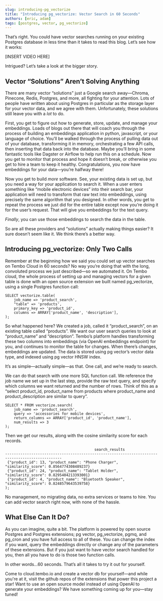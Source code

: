 ```yaml
---
slug: introducing-pg_vectorize
title: "Introducing pg_vectorize: Vector Search in 60 Seconds"
authors: [eric, adam]
tags: [postgres, vector, pg_vectorize]
---
```



That’s right. You could have vector searches running on your existing Postgres database in less time than it takes to read this blog. Let’s see how it works:

[INSERT VIDEO HERE]

Intrigued? Let’s take a look at the bigger story. 


## Vector “Solutions” Aren’t Solving Anything

There are many vector “solutions” just a Google search away—Chroma, Pinecone, Redis, Postgres, and more, all fighting for your attention. Lots of people have written about using Postgres in particular as the storage layer for your vector data, and we agree with them. Unfortunately, these solutions still leave you with a _lot_ to do. 

First, you get to figure out how to generate, store, update, and manage your embeddings. Loads of blogs out there that will coach you through the process of building an embeddings application in python, javascript, or your language of choice. You’ll be walked through the process of pulling data out of your database, transforming it in memory, orchestrating a few API calls, then inserting that data back into the database. Maybe you’ll bring in some fantastic tools like Dagster or Airflow to help run this on a schedule. Now you get to monitor that process and hope it doesn’t break, or otherwise you get to hire a team to keep it healthy. Congratulations, you now have embeddings for your data—you’re halfway there!

Now you get to build _more_ software. See, your existing data is set up, but you need a way for your application to search it. When a user enters something like “mobile electronic devices” into their search bar, your application will need to transform that raw text into embeddings, using precisely the same algorithm that you designed. In other words, you get to repeat the process we just did for the entire table except now you’re doing it for the user’s request. That will give you embeddings for the text query.

_Finally_, you can use those embeddings to search the data in the table.

So are all these providers and “solutions” actually making things easier? It sure doesn’t seem like it. We think there’s a better way.


## Introducing pg_vectorize: Only Two Calls 

Remember at the beginning how we said you could set up vector searches on Tembo Cloud in 60 seconds? No way you’re doing that with the long, convoluted process we just described—so we automated it. On Tembo cloud, the whole process of setting up and managing vectors for a given table is done with an open source extension we built named pg_vectorize, using a single Postgres function call: 


```
SELECT vectorize.table(
    job_name => 'product_search',
    "table" => 'products',
    primary_key => 'product_id',
    columns => ARRAY['product_name', 'description'],
);
```


So what happened here? We created a job, called it “product_search”, on an existing table called “products”. We want our user search queries to look at “product_name” and “description”. Tembo’s platform handles transforming these two columns into embeddings (via OpenAI embeddings endpoint) for you, and continues to monitor the table for changes. When there’s changes, embeddings are updated. The data is stored using pg vector’s vector data type, and indexed using pg vector HNSW index.

It’s as simple—actually simple—as that. One call, and we’re ready to search. 

We can do that search with one more SQL function call. We reference the job name we set up in the last step, provide the raw text query, and specify which columns we want returned and the number of rows. Think of this as a “select product_id, product_name from products where product_name and product_description are similar to query”.


```
SELECT * FROM vectorize.search(
    job_name => 'product_search',
    query => 'accessories for mobile devices',
    return_columns => ARRAY['product_id', 'product_name'],
    num_results => 3
);
```


Then we get our results, along with the cosine similarity score for each records. 

```
                                         search_results                                         
------------------------------------------------------------------------------------------------
 {"product_id": 13, "product_name": "Phone Charger", "similarity_score": 0.8564774308489237}
 {"product_id": 24, "product_name": "Tablet Holder", "similarity_score": 0.8295404213393001}
 {"product_id": 4, "product_name": "Bluetooth Speaker", "similarity_score": 0.8248579643539758}
);
```

No management, no migrating data, no extra services or teams to hire. You can add vector search right now, with none of the hassle. 


## What Else Can It Do?

As you can imagine, quite a bit. The platform is powered by open source Postgres and Postgres extensions; pg vector, pg_vectorize, pgmq, and pg_cron and you have full access to all of these. You can change the index if you want, query the embeddings directly or change any of the parameters of these extensions. But if you just want to have vector search handled for you, then all you have to do is those two function calls.

In other words…60 seconds. That’s all it takes to try it out for yourself.

Come to cloud.tembo.io and create a vector db for yourself—and while you're at it, visit the github repos of the extensions that power this project a star!
Want to use an open source model instead of using OpenAI to generate your embeddings? We have something coming up for you—stay tuned! 

